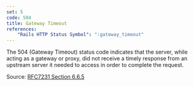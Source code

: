 ```yaml
---
set: 5
code: 504
title: Gateway Timeout
references:
    "Rails HTTP Status Symbol": ":gateway_timeout"
---
```


The 504 (Gateway Timeout) status code indicates that the server, while acting as
a gateway or proxy, did not receive a timely response from an upstream server it
needed to access in order to complete the request.

Source: [RFC7231 Section 6.6.5][1]

[1]: <http://tools.ietf.org/html/rfc7231#section-6.6.5>